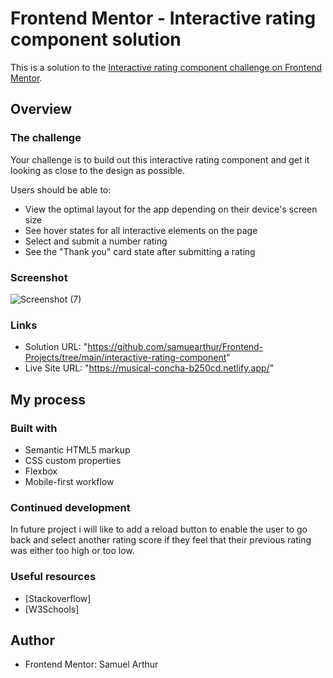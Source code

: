 # Frontend Mentor - Interactive rating component solution

This is a solution to the [Interactive rating component challenge on Frontend Mentor](https://www.frontendmentor.io/challenges/interactive-rating-component-koxpeBUmI).

## Overview

### The challenge

Your challenge is to build out this interactive rating component and get it looking as close to the design as possible.

Users should be able to:

- View the optimal layout for the app depending on their device's screen size
- See hover states for all interactive elements on the page
- Select and submit a number rating
- See the "Thank you" card state after submitting a rating

### Screenshot
![Screenshot (7)](https://user-images.githubusercontent.com/87957433/191810216-22290dc3-5f28-4d7b-8fb0-ca8ffbeccfce.png)

### Links

- Solution URL: "https://github.com/samuearthur/Frontend-Projects/tree/main/interactive-rating-component"
- Live Site URL: "https://musical-concha-b250cd.netlify.app/"

## My process

### Built with

- Semantic HTML5 markup
- CSS custom properties
- Flexbox
- Mobile-first workflow

### Continued development

In future project i will like to add a reload button to enable the user to go back and select another rating score if they feel that their previous rating was either too high or too low.

### Useful resources

- [Stackoverflow]
- [W3Schools]

## Author

- Frontend Mentor: Samuel Arthur
